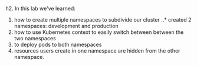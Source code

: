 h2. In this lab we've learned:
1. how to create multiple namespaces to subdivide our cluster
..* created 2 namespaces: development and production
2. how to use Kubernetes context to easily switch between between the two namespaces
3. to deploy pods to both namespaces
4. resources users create in one namespace are hidden from the other namespace.
